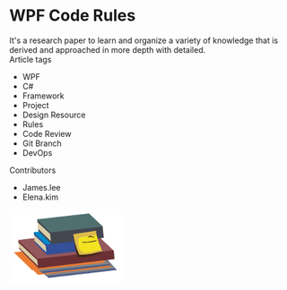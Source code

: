 <publicarticle>
  <h1>WPF Code Rules</h1>
  <div class="desc">It's a research paper to learn and organize a variety of knowledge that is derived and approached in more depth with detailed.</div>
  <div class="head">Article tags</div>
    <ul class="tags">
      <li>WPF</li>
      <li>C#</li>
      <li>Framework</li>
      <li>Project</li>
      <li>Design Resource</li>
      <li>Rules</li>
      <li>Code Review</li>
      <li>Git Branch</li>
      <li>DevOps</li>
    </ul>
    <div class="head">Contributors</div>
    <div class="writer">
      <ul>
        <li>James.lee</li>
        <li>Elena.kim</li>
      </ul>
    </div>
  
  <img class="img-wpfcoderules" style="width: 200px;" src="https://github.com/devncore/docs/blob/main/devncore/src/images/favpng_books-vector.png?raw=true"/>
<publicarticle>
